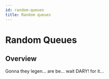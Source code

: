 ```yaml
---
id: random-queues
title: Random queues
---
```


# Random Queues

## Overview

Gonna they legen... are be... wait DARY! for it...
